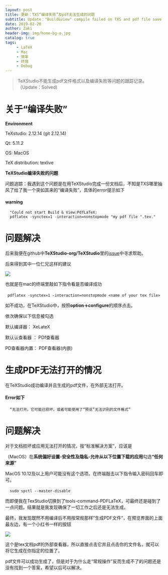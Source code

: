 ```yaml
---
layout: post
title: 更新：TXS“编译失败”及pdf无法生成的问题
subtitle: Update："Build&view" compile failed on TXS and pdf file save failed.
date: 2019-02-20
author: Zaki
header-img: img/home-bg-o.jpg
catalog: true
tags:
     - LaTeX
     - Mac
     - 效率
     - 终端
     - Debug
---
```





> TeXStudio不能生成pdf文件格式以及编译失败等问题的跟踪记录。（Update：Solved)

# 关于“编译失败”

<strong>Environment</strong>

TeXstudio: 2.12.14 (git 2.12.14)</p>
Qt: 5.11.2</p>
OS: MacOS</p>
TeX distribution: texlive

<strong>TeXStudio编译失败的问题</strong>

问题追踪：我遇到这个问题是在用TeXStudio完成一份文档后，不知是TXS哪里抽风了给了我一个突如其来的“编译失败”，具体的error提示如下

#### warning

      "Could not start Build & View:PdfLaTeX:
      pdflatex -synctex=1 -interaction=nonstopmode "my pdf file ".tex."

# 问题解决

后来我便在github中<strong>TeXStudio-org/TeXStudio</strong>里的<a href="https://github.com/texstudio-org/texstudio/issues">issue</a>中寻求帮助。

后来得到其中一位仁兄这样的建议

![](https://tva1.sinaimg.cn/large/0082zybply1gc33wjcauoj30lu08bgmr.jpg)

也就是在mac的终端里敲如下指令看是否编译成功

####

     pdflatex -synctex=1 -interaction=nonstopmode <name of your tex file>
     
如不成功，在TeXStudio中，按照<strong>option->configure</strong>的顺序点击。

依次确保以下信息被勾选

默认编译器： XeLateX</p>
默认认查看器 ： PDf查看器</p>
PD查看器内置： PDF查看器(内嵌)

# 生成PDF无法打开的情况

在TeXStudio成功编译并且生成的pdf文件，在外部无法打开。

#### Error如下

      “无法打开。它可能已损坏，或者可能使用了“预览”无法识别的文件格式”

# 问题解决

对于文档损坏或应用无法打开的情况，按“标准解决方案”，应该是

（MacOS）在<strong>系统偏好设置-安全性及隐私-允许从以下位置下载的应用</strong>勾选<strong>“任何来源”</strong>

MacOS 10.12及以上用户可能没有这个选项。在终端敲击以下指令输入密码回车即可。

####

      sudo spctl --master-disable
      
而即便我在TexStudio切换到了tools-command-PDFLaTeX，可最终还是碰到了一点问题。结果就是我发现确保了一切工作之后还是无法生成。

最终，我发现既然不用编译后不用按常规那样”生成PDF文件“，在预览界面的上面最左边，有一个小红书一样的按钮

![](https://tva1.sinaimg.cn/large/0082zybply1gc34o7yo0dj30c702lq36.jpg)

这个是tex文档pdf的外部查看器，所以直接点击它并且点击你的文件名，就可以将它生成在你指定的位置了。

pdf文件可以成功生成了，但是对于为什么走“常规操作”反而生成不了的问题还是没有找到一个答案，希望以后可以解决。

     
